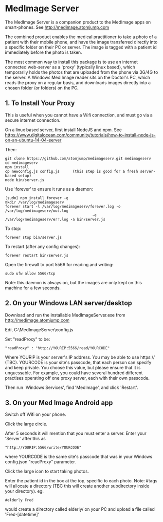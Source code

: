 # MedImage Server

The MedImage Server is a companion product to the MedImage apps on smart-phones. See http://medimage.atomjump.com

The combined product enables the medical practitioner to take a photo of a patient with their mobile phone, and have the image transferred directly into a specific folder on their PC or server.  The image is tagged with a patient id immediately before the photo is taken.

The most common way to install this package is to use an internet connected web-server as a 'proxy' (typically linux based), which temporarily holds the photos that are uploaded from the phone via 3G/4G to the server. A Windows Med Image reader sits on the Doctor's PC, which reads the proxy on a regular basis, and downloads images directly into a chosen folder (or folders) on the PC. 

## 1. To Install Your Proxy

This is useful when you cannot have a Wifi connection, and must go via a secure internet connection.

On a linux based server, first install NodeJS and npm.
See https://www.digitalocean.com/community/tutorials/how-to-install-node-js-on-an-ubuntu-14-04-server

Then:

```
git clone https://github.com/atomjump/medimageserv.git medimageserv
cd medimageserv
npm install
cp newconfig.js config.js      (this step is good for a fresh server-based setup)
node bin/server.js
```

Use 'forever' to ensure it runs as a daemon:
```
[sudo] npm install forever -g
mkdir /var/log/medimageserv
forever start -l /var/log/medimageserv/forever.log -o /var/log/medimageserv/out.log
                                        -e /var/log/medimageserv/err.log -a bin/server.js
```

To stop:
```
forever stop bin/server.js
```

To restart (after any config changes):
```
forever restart bin/server.js
```

Open the firewall to port 5566 for reading and writing:
```
sudo ufw allow 5566/tcp
```


Note: this daemon is always on, but the images are only kept on this machine for a few seconds.



## 2. On your Windows LAN server/desktop

Download and run the installable MedImageServer.exe from http://medimage.atomjump.com


Edit C:\MedImageServer\config.js

Set "readProxy" to be:
```
"readProxy" : "http://YOURIP:5566/read/YOURCODE"
```

Where YOURIP is your server's IP address. You may be able to use https:// (TBC).
YOURCODE is your site's passcode, that each person can specify and keep private.  You choose this value, but please ensure that it is unguessable.
For example, you could have several hundred different practises operating off one proxy server, each with their own passcode.

Then run 'Windows Services', find 'MedImage', and click 'Restart'.


## 3. On your Med Image Android app

Switch off Wifi on your phone.

Click the large circle.

After 5 seconds it will mention that you must enter a server. Enter your 'Server' after this as
```
"http://YOURIP:5566/write/YOURCODE"
```
where YOURCODE is the same site's passcode that was in your Windows config.json "readProxy" parameter.

Click the large icon to start taking photos.

Enter the patient id in the box at the top, specific to each photo. Note: #tags will allocate a directory (TBC this will create another subdirectory inside your directory). eg.
```
#elderly Fred
```
would create a directory called elderly/ on your PC and upload a file called 'Fred-[datetime]'

